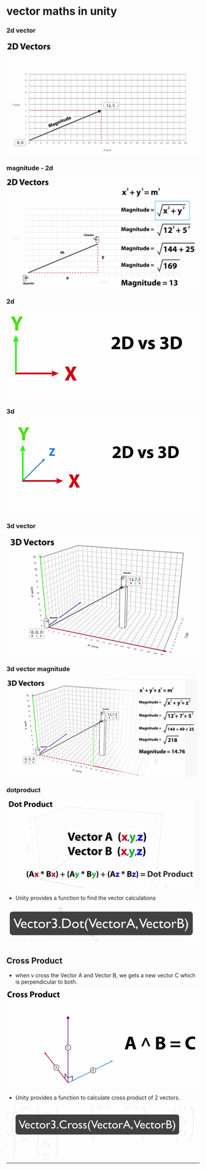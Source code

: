 # vector maths in unity

### 2d vector

![image](./screenshots/2dvector.png 'image')

### magnitude - 2d

![image](./screenshots/magnitude.png 'image')

### 2d

![image](./screenshots/2d.png 'image')

### 3d

![image](./screenshots/3d.png 'image')

### 3d vector

![image](./screenshots/3dvectors2.png 'image')

### 3d vector magnitude

![image](./screenshots/3dvectormagnitude.png 'image')

### dotproduct
![image](./screenshots/dotproduct.png 'image')

- Unity provides a function to find the vector calculations

![image](./screenshots/vectcalc.png 'image')


## Cross Product
- when v cross the Vector A and Vector B, we gets a new vector C which is perpendicular to both.

![image](./screenshots/cross.png 'image')

- Unity provides a function to calculate cross product of 2 vectors.

![image](./screenshots/crossformula.png 'image')


---
